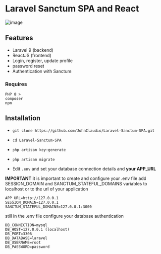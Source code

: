 # Laravel Sanctum SPA and React

![image](https://user-images.githubusercontent.com/61328786/177199014-1e75d7cb-3bac-4e05-82c1-29c18930f54a.png)


## Features

-   Laravel 9 (backend)
-   ReactJS (frontend)
-   Login, register, update profile
-   password reset
-   Authentication with Sanctum


### Requires

````
PHP 8 >
composer
npm 
````

## Installation

-   `git clone https://github.com/JohnClaudio/Laravel-Sanctum-SPA.git`  
-   `cd Laravel-Sanctum-SPA`
-   `php artisan key:generate`
-   `php artisan migrate`

-   Edit `.env` and set your database connection details and **your APP_URL** 

**IMPORTANT**  it is important to create and configure your .env file
add SESSION_DOMAIN and SANCTUM_STATEFUL_DOMAINS variables to localhost or to the url of your application

```
APP_URL=http://127.0.0.1
SESSION_DOMAIN=127.0.0.1
SANCTUM_STATEFUL_DOMAINS=127.0.0.1:3000
```

  still in the .env file configure your database authentication
```
DB_CONNECTION=mysql
DB_HOST=127.0.0.1 (localhost)
DB_PORT=3306
DB_DATABASE=laravel
DB_USERNAME=root
DB_PASSWORD=password
```



